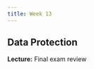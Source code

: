```yaml
---
title: Week 13
---
```


## Data Protection

**Lecture:** Final exam review

<!---

**Lab:** Working through homework and quiz solutions 

-->
